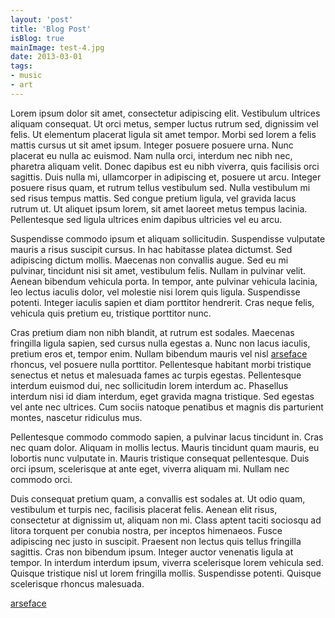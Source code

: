 ```yaml
---
layout: 'post'
title: 'Blog Post'
isBlog: true
mainImage: test-4.jpg
date: 2013-03-01
tags: 
- music
- art
---
```


Lorem ipsum dolor sit amet, consectetur adipiscing elit. Vestibulum ultrices aliquam consequat. Ut orci metus, semper luctus rutrum sed, dignissim vel felis. Ut elementum placerat ligula sit amet tempor. Morbi sed lorem a felis mattis cursus ut sit amet ipsum. Integer posuere posuere urna. Nunc placerat eu nulla ac euismod. Nam nulla orci, interdum nec nibh nec, pharetra aliquam velit. Donec dapibus est eu nibh viverra, quis facilisis orci sagittis. Duis nulla mi, ullamcorper in adipiscing et, posuere ut arcu. Integer posuere risus quam, et rutrum tellus vestibulum sed. Nulla vestibulum mi sed risus tempus mattis. Sed congue pretium ligula, vel gravida lacus rutrum ut. Ut aliquet ipsum lorem, sit amet laoreet metus tempus lacinia. Pellentesque sed ligula ultrices enim dapibus ultricies vel eu arcu.

Suspendisse commodo ipsum et aliquam sollicitudin. Suspendisse vulputate mauris a risus suscipit cursus. In hac habitasse platea dictumst. Sed adipiscing dictum mollis. Maecenas non convallis augue. Sed eu mi pulvinar, tincidunt nisi sit amet, vestibulum felis. Nullam in pulvinar velit. Aenean bibendum vehicula porta. In tempor, ante pulvinar vehicula lacinia, leo lectus iaculis dolor, vel molestie nisi lorem quis ligula. Suspendisse potenti. Integer iaculis sapien et diam porttitor hendrerit. Cras neque felis, vehicula quis pretium eu, tristique porttitor nunc.

Cras pretium diam non nibh blandit, at rutrum est sodales. Maecenas fringilla ligula sapien, sed cursus nulla egestas a. Nunc non lacus iaculis, pretium eros et, tempor enim. Nullam bibendum mauris vel nisl [arseface](http://google.com)  rhoncus, vel posuere nulla porttitor. Pellentesque habitant morbi tristique senectus et netus et malesuada fames ac turpis egestas. Pellentesque interdum euismod dui, nec sollicitudin lorem interdum ac. Phasellus interdum nisi id diam interdum, eget gravida magna tristique. Sed egestas vel ante nec ultrices. Cum sociis natoque penatibus et magnis dis parturient montes, nascetur ridiculus mus.

Pellentesque commodo commodo sapien, a pulvinar lacus tincidunt in. Cras nec quam dolor. Aliquam in mollis lectus. Mauris tincidunt quam mauris, eu lobortis nunc vulputate in. Mauris tristique consequat pellentesque. Duis orci ipsum, scelerisque at ante eget, viverra aliquam mi. Nullam nec commodo orci.

Duis consequat pretium quam, a convallis est sodales at. Ut odio quam, vestibulum et turpis nec, facilisis placerat felis. Aenean elit risus, consectetur at dignissim ut, aliquam non mi. Class aptent taciti sociosqu ad litora torquent per conubia nostra, per inceptos himenaeos. Fusce adipiscing nec justo in suscipit. Praesent non lectus quis tellus fringilla sagittis. Cras non bibendum ipsum. Integer auctor venenatis ligula at tempor. In interdum interdum ipsum, viverra scelerisque lorem vehicula sed. Quisque tristique nisl ut lorem fringilla mollis. Suspendisse potenti. Quisque scelerisque rhoncus malesuada. 

[arseface](http://google.com)
